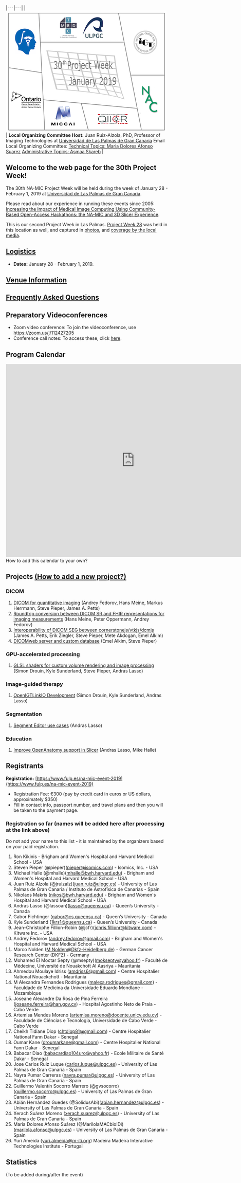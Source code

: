 |---|---|
| ![PW30](PW30-500px.png)  | **Local Organizing Committee Host:** Juan Ruiz-Alzola, PhD, Professor of Imaging Technologies at [Universidad de Las Palmas de Gran Canaria](http://www.ulpgc.es)  Email Local Organizing Committee: [Technical Topics: Maria Dolores Afonso Suarez](mailto:marilola.afonso@ulpgc.es?cc=juan.ruiz@ulpgc.es&subject=ProjectWeek30) [Administrative Topics: Asmaa Skareb](mailto:asmaa.skareb@ulpgc.es?cc=juan.ruiz@ulpgc.es&subject=ProjectWeek30)  | 


## Welcome to the web page for the 30th Project Week!
The 30th NA-MIC Project Week will be held during the week of January 28 - February 1, 2019 at [Universidad de Las Palmas de Gran Canaria](https://www.ulpgc.es/).

Please read about our experience in running these events since 2005: [Increasing the Impact of Medical Image Computing Using
Community-Based Open-Access Hackathons: the NA-MIC and 3D Slicer Experience](http://www.spl.harvard.edu/publications/item/view/3004).

This is our second Project Week in Las Palmas.   [Project Week 28](https://na-mic.github.io/ProjectWeek/PW28_2018_GranCanaria/) was held in this location as well, and captured in [photos](https://drive.google.com/drive/folders/1Gh2L26K96d3jzpT7LReaPWAbc1Ao815p?usp=sharing), and [coverage by the local media](../PW28_2018_GranCanaria/PW28InTheMedia.md).

## [Logistics](Logistics.md)
- **Dates:** January 28 - February 1, 2019.

## [Venue Information](Venue.md)

## [Frequently Asked Questions](FAQ.md)

## Preparatory Videoconferences

- Zoom video conference: To join the videoconference, use https://zoom.us/j/112427205
- Conference call notes: To access these, click [here](PreparatoryMeetingsNotes.md).

## Program Calendar
<iframe src="https://calendar.google.com/calendar/embed?src=kitware.com_sb07i171olac9aavh46ir495c4%40group.calendar.google.com&ctz=Atlantic%2FCanary&dates=20190128%2F20190201&hours=0800%2F2000&mode=WEEK" style="border: 0" width="800" height="600" frameborder="0" scrolling="no"></iframe>
How to add this calendar to your own?

## Projects [(How to add a new project?)](Projects/README.md)

### DICOM

1. [DICOM for quantitative imaging](Projects/DICOMSEG/README.md) (Andrey Fedorov, Hans Meine, Markus Herrmann, Steve Pieper, James A. Petts)
1. [Roundtrip conversion between DICOM SR and FHIR representations for imaging measurements](Projects/DICOMSRTID1500toFHIRandBack/README.md) (Hans Meine, Peter Oppermann, Andrey Fedorov)
1. [Interoperability of DICOM SEG between cornerstonejs/vtkjs/dcmjs](Projects/DICOMSEG_CORNERSTONE_VTKJS/README.md) (James A. Petts, Erik Ziegler, Steve Pieper, Mete Akdogan, Emel Alkim)
1. [DICOMweb server and custom database](Projects/DICOMweb-CouchDB/README.md) (Emel Alkim, Steve Pieper)

### GPU-accelerated processing

1. [GLSL shaders for custom volume rendering and image processing](Projects/GLSLShaders/README.md) (Simon Drouin, Kyle Sunderland, Steve Pieper, Andras Lasso)

### Image-guided therapy

1. [OpenIGTLinkIO Development](Projects/OpenIGTLinkIODevelopment/README.md) (Simon Drouin, Kyle Sunderland, Andras Lasso)

### Segmentation

1. [Segment Editor use cases](Projects/SegmentEditor/README.md) (Andras Lasso)

### Education

1. [Improve OpenAnatomy support in Slicer](Projects/OpenAnatomy/README.md) (Andras Lasso, Mike Halle)


## Registrants


**Registration:** [https://www.fulp.es/na-mic-event-2019](https://www.fulp.es/na-mic-event-2019)

- Registration Fee: €300 (pay by credit card in euros or US dollars, approximately $350)
- Fill in contact info, passport number, and travel plans and then you will be taken to the payment page.

### Registration so far (names will be added here after processing at the link above)
Do not add your name to this list - it is maintained by the organizers based on your paid registration.

<!-- ORGANIZERS: please edit REGISTRANTS.md -->
1. Ron Kikinis - Brigham and Women's Hospital and Harvard Medical School - USA 
1. Steven Pieper (@pieper)(pieper@isomics.com) - Isomics, Inc. - USA
1. Michael Halle (@mhalle)(mhalle@bwh.harvard.edu) - Brigham and Women's Hospital and Harvard Medical School - USA 
1. Juan Ruiz Alzola (@jruizalz)(juan.ruiz@ulpgc.es) - University of Las Palmas de Gran Canaria / Instituto de Astrofísica de Canarias - Spain
1. Nikolaos Makris (nikos@bwh.harvard.edu) - Brigham and Women's Hospital and Harvard Medical School - USA
1. Andras Lasso (@lassoan)(lasso@queensu.ca) - Queen’s University - Canada
1. Gabor Fichtinger (gabor@cs.queensu.ca) - Queen’s University - Canada
1. Kyle Sunderland (1krs1@queensu.ca) - Queen’s University - Canada
1. Jean-Christophe Fillion-Robin (@jcfr)(jchris.fillionr@kitware.com) - Kitware Inc. - USA
1. Andrey Fedorov (andrey.fedorov@gmail.com) - Brigham and Women's Hospital and Harvard Medical School - USA 
1. Marco Nolden (M.Nolden@Dkfz-Heidelberg.de) - German Cancer Research Center (DKFZ) - Germany
1. Mohamed El Moctar Septy (@msepty)(moksepty@yahoo.fr) - Faculté de Médecine, Université de Nouakchott Al Aasriya - Mauritania
1. Ahmedou Moulaye Idriss (amdriss6@gmail.com) - Centre Hospitalier National Nouackchott - Mauritania
1. M Alexandra Fernandes Rodrigues (malexa.rodrigues@gmail.com) - Faculdade de Medicina da Universidade Eduardo Mondlane - Mozambique
1. Joseane Alexandre Da Rosa de Pina Ferreira (joseane.ferreira@han.gov.cv) - Hospital Agostinho Neto de Praia - Cabo Verde
1. Artemisa Mendes Moreno (artemisa.moreno@docente.unicv.edu.cv) - Faculdade de Ciências e Tecnologia, Universidade de Cabo Verde - Cabo Verde
1. Cheikh Tidiane Diop (chtdiop81@gmail.com) - Centre Hospitalier National Fann Dakar - Senegal
1. Oumar Kane (droumarkane@gmail.com) - Centre Hospitalier National Fann Dakar - Senegal 
1. Babacar Diao (babacardiao104uro@yahoo.fr) - Ecole Militaire de Santé Dakar - Senegal
1. Jose Carlos Ruiz Luque (carlos.luque@ulpgc.es) - University of Las Palmas de Gran Canaria - Spain
1. Nayra Pumar Carreras (nayra.pumar@ulpgc.es) - University of Las Palmas de Gran Canaria - Spain
1. Guillermo Valentín Socorro Marrero (@gvsocorro)(guillermo.socorro@ulpgc.es) - University of Las Palmas de Gran Canaria - Spain
1. Abián Hernández Guedes (@SolidusAbi)(abian.hernandez@ulpgc.es) - University of Las Palmas de Gran Canaria - Spain
1. Xerach Suárez Moreno (xerach.suarez@ulpgc.es) - University of Las Palmas de Gran Canaria - Spain
1. Maria Dolores Afonso Suárez (@MarilolaMACbioIDi)(marilola.afonso@ulpgc.es) - University of Las Palmas de Gran Canaria - Spain
1. Yuri Ameida (yuri.almeida@m-iti.org) Madeira Madeira Interactive Technologies Institute - Portugal

## Statistics

(To be added during/after the event)
